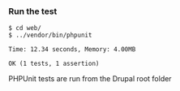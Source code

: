 ### Run the test

    $ cd web/
    $ ../vendor/bin/phpunit
    
    Time: 12.34 seconds, Memory: 4.00MB
    
    OK (1 tests, 1 assertion)

PHPUnit tests are run from the Drupal root folder
